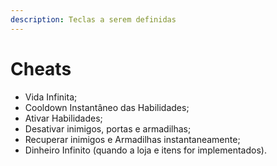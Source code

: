 ```yaml
---
description: Teclas a serem definidas
---
```


# Cheats

* Vida Infinita;
* Cooldown Instantâneo das Habilidades;
* Ativar Habilidades;
* Desativar inimigos, portas e armadilhas;
* Recuperar inimigos e Armadilhas instantaneamente;
* Dinheiro Infinito (quando a loja e itens for implementados).

